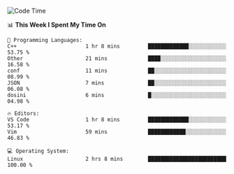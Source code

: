 <!-- [![Top Langs](https://github-readme-stats.vercel.app/api/top-langs/?username=gagahsyuja&theme=dracula&hide_border=true&border_radius=7)](https://github.com/anuraghazra/github-readme-stats) -->

<!--START_SECTION:waka-->
![Code Time](http://img.shields.io/badge/Code%20Time-154%20hrs%2023%20mins-blue)

📊 **This Week I Spent My Time On** 

```text
💬 Programming Languages: 
C++                      1 hr 8 mins         █████████████░░░░░░░░░░░░   53.75 % 
Other                    21 mins             ████░░░░░░░░░░░░░░░░░░░░░   16.58 % 
conf                     11 mins             ██░░░░░░░░░░░░░░░░░░░░░░░   08.99 % 
JSON                     7 mins              ██░░░░░░░░░░░░░░░░░░░░░░░   06.08 % 
dosini                   6 mins              █░░░░░░░░░░░░░░░░░░░░░░░░   04.98 % 

🔥 Editors: 
VS Code                  1 hr 8 mins         █████████████░░░░░░░░░░░░   53.17 % 
Vim                      59 mins             ████████████░░░░░░░░░░░░░   46.83 % 

💻 Operating System: 
Linux                    2 hrs 8 mins        █████████████████████████   100.00 % 
```


<!--END_SECTION:waka-->

